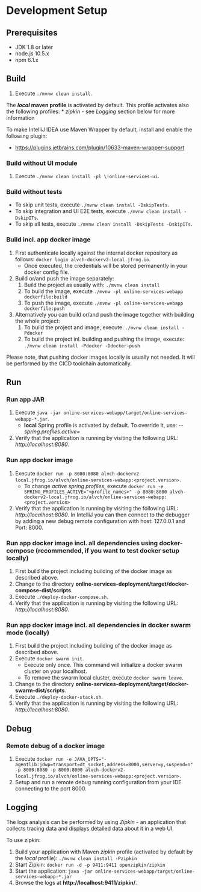 # Development Setup

## Prerequisites

* JDK 1.8 or later
* node.js 10.5.x
* npm 6.1.x

## Build

1. Execute `./mvnw clean install`.

The **_local_ maven profile** is activated by default. This profile activates also the following profiles:
    * _zipkin_ - see _Logging_ section below for more information

To make IntelliJ IDEA use Maven Wrapper by default, install and enable the following plugin:
* https://plugins.jetbrains.com/plugin/10633-maven-wrapper-support

### Build without UI module

1. Execute `./mvnw clean install -pl \!online-services-ui`.


### Build without tests

* To skip unit tests, execute `./mvnw clean install -DskipTests`.
* To skip integration and UI E2E tests, execute `./mvnw clean install -DskipITs`.
* To skip all tests, execute `./mvnw clean install -DskipTests -DskipITs`.

### Build incl. app docker image

1. First authenticate locally against the internal docker repository as follows: `docker login alvch-dockerv2-local.jfrog.io`.
    * Once executed, the credentials will be stored permanently in your docker config file.
1. Build or/and push the image separately:
    1. Build the project as usually with: `./mvnw clean install` 
    1. To build the image, execute `./mvnw -pl online-services-webapp dockerfile:build`
    1. To push the image, execute `./mvnw -pl online-services-webapp dockerfile:push`
1. Alternatively you can build or/and push the image together with building the whole project:
    1. To build the project and image, execute: `./mvnw clean install -Pdocker`
    1. To build the project inl. building and pushing the image, execute: `./mvnw clean install -Pdocker -Ddocker-push`

Please note, that pushing docker images locally is usually not needed. It will be performed by the CICD toolchain automatically.

## Run

### Run app JAR

1. Execute `java -jar online-services-webapp/target/online-services-webapp-*.jar`.
    * __local__ Spring profile is activated by default. To override it, use: _--spring.profiles.active=<profile-name>_
1. Verify that the application is running by visiting the following URL: _http://localhost:8080_.

### Run app docker image

1. Execute `docker run -p 8080:8080 alvch-dockerv2-local.jfrog.io/alvch/online-services-webapp:<project.version>`.
    * To change _active spring profiles_, execute `docker run -e SPRING_PROFILES_ACTIVE="<profile_names>" -p 8080:8080 alvch-dockerv2-local.jfrog.io/alvch/online-services-webapp:<project.version>`   
1. Verify that the application is running by visiting the following URL: _http://localhost:8080_.
In IntelliJ you can then connect to the debugger by adding a new debug remote configuration with host: 127.0.0.1 and Port: 8000.

### Run app docker image incl. all dependencies using docker-compose (recommended, if you want to test docker setup locally)

1. First build the project including building of the docker image as described above.
1. Change to the directory __online-services-deployment/target/docker-compose-dist/scripts__.
1. Execute `./deploy-docker-compose.sh`.
1. Verify that the application is running by visiting the following URL: _http://localhost:8080_.

### Run app docker image incl. all dependencies in docker swarm mode (locally)

1. First build the project including building of the docker image as described above.
1. Execute `docker swarm init`.
    * Execute only once. This command will initialize a docker swarm cluster on your localhost.
    * To remove the swarm local cluster, execute `docker swarm leave`.
1. Change to the directory __online-services-deployment/target/docker-swarm-dist/scripts__.
1. Execute `./deploy-docker-stack.sh`.
1. Verify that the application is running by visiting the following URL: _http://localhost:8080_.

## Debug

### Remote debug of a docker image

1. Execute `docker run -e JAVA_OPTS="-agentlib:jdwp=transport=dt_socket,address=8000,server=y,suspend=n" -p 8080:8080 -p 8000:8000 alvch-dockerv2-local.jfrog.io/alvch/online-services-webapp:<project.version>`.
2. Setup and run a remote debug running configuration from your IDE connecting to the port 8000.

## Logging

The logs analysis can be performed by using _Zipkin_ - an application that collects tracing data and displays detailed data about it in a web UI.

To use zipkin:
1. Build your application with Maven _zipkin_ profile (activated by default by the _local_ profile): `./mvnw clean install -Pzipkin`
1. Start Zipkin: `docker run -d -p 9411:9411 openzipkin/zipkin`
1. Start the application: `java -jar online-services-webapp/target/online-services-webapp-*.jar`
1. Browse the logs at __http://localhost:9411/zipkin/__.

